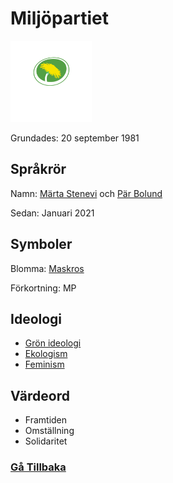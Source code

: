 # Miljöpartiet
<img src="img/MP_logo_centrerad_vit_RGB.png" width="130" height="130">

Grundades: 20 september 1981
## Språkrör
Namn: [Märta Stenevi](https://sv.wikipedia.org/wiki/M%C3%A4rta_Stenevi) och [Pär Bolund](https://sv.wikipedia.org/wiki/Per_Bolund)

Sedan: Januari 2021

## Symboler
Blomma: [Maskros](https://sv.wikipedia.org/wiki/Maskrossl%C3%A4ktet)

Förkortning: MP

## Ideologi
- [Grön ideologi](https://sv.wikipedia.org/wiki/Gr%C3%B6n_ideologi)
- [Ekologism](https://sv.wikipedia.org/wiki/Ekologism)
- [Feminism](https://sv.wikipedia.org/wiki/Feminism)

## Värdeord
- Framtiden
- Omställning
- Solidaritet

### [Gå Tillbaka](index)
